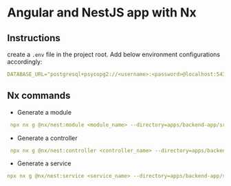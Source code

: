 # Angular and NestJS app with Nx

## Instructions

create a `.env` file in the project root. Add below environment configurations accordingly:

```yml
DATABASE_URL="postgresql+psycopg2://<username>:<password>@localhost:5432/<db_name>"
```

## Nx commands

- Generate a module

```yml
 npx nx g @nx/nest:module <module_name> --directory=apps/backend-app/src/app/<module_dir>
 ```

- Generate a controller

```yml
 npx nx g @nx/nest:controller <controller_name> --directory=apps/backend-app/src/app/<module_dir>
```

- Generate a service

```yml
npx nx g @nx/nest:service <service_name> --directory=apps/backend-app/src/app/<module_dir>
```